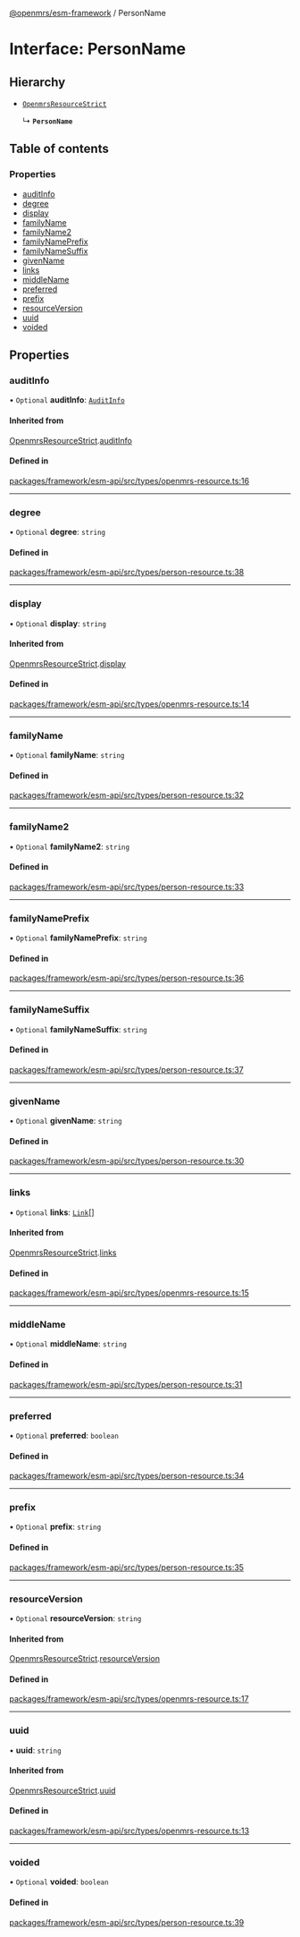 [@openmrs/esm-framework](../API.md) / PersonName

# Interface: PersonName

## Hierarchy

- [`OpenmrsResourceStrict`](OpenmrsResourceStrict.md)

  ↳ **`PersonName`**

## Table of contents

### Properties

- [auditInfo](PersonName.md#auditinfo)
- [degree](PersonName.md#degree)
- [display](PersonName.md#display)
- [familyName](PersonName.md#familyname)
- [familyName2](PersonName.md#familyname2)
- [familyNamePrefix](PersonName.md#familynameprefix)
- [familyNameSuffix](PersonName.md#familynamesuffix)
- [givenName](PersonName.md#givenname)
- [links](PersonName.md#links)
- [middleName](PersonName.md#middlename)
- [preferred](PersonName.md#preferred)
- [prefix](PersonName.md#prefix)
- [resourceVersion](PersonName.md#resourceversion)
- [uuid](PersonName.md#uuid)
- [voided](PersonName.md#voided)

## Properties

### auditInfo

• `Optional` **auditInfo**: [`AuditInfo`](AuditInfo.md)

#### Inherited from

[OpenmrsResourceStrict](OpenmrsResourceStrict.md).[auditInfo](OpenmrsResourceStrict.md#auditinfo)

#### Defined in

[packages/framework/esm-api/src/types/openmrs-resource.ts:16](https://github.com/mccarthyaaron/openmrs-esm-core/blob/main/packages/framework/esm-api/src/types/openmrs-resource.ts#L16)

___

### degree

• `Optional` **degree**: `string`

#### Defined in

[packages/framework/esm-api/src/types/person-resource.ts:38](https://github.com/mccarthyaaron/openmrs-esm-core/blob/main/packages/framework/esm-api/src/types/person-resource.ts#L38)

___

### display

• `Optional` **display**: `string`

#### Inherited from

[OpenmrsResourceStrict](OpenmrsResourceStrict.md).[display](OpenmrsResourceStrict.md#display)

#### Defined in

[packages/framework/esm-api/src/types/openmrs-resource.ts:14](https://github.com/mccarthyaaron/openmrs-esm-core/blob/main/packages/framework/esm-api/src/types/openmrs-resource.ts#L14)

___

### familyName

• `Optional` **familyName**: `string`

#### Defined in

[packages/framework/esm-api/src/types/person-resource.ts:32](https://github.com/mccarthyaaron/openmrs-esm-core/blob/main/packages/framework/esm-api/src/types/person-resource.ts#L32)

___

### familyName2

• `Optional` **familyName2**: `string`

#### Defined in

[packages/framework/esm-api/src/types/person-resource.ts:33](https://github.com/mccarthyaaron/openmrs-esm-core/blob/main/packages/framework/esm-api/src/types/person-resource.ts#L33)

___

### familyNamePrefix

• `Optional` **familyNamePrefix**: `string`

#### Defined in

[packages/framework/esm-api/src/types/person-resource.ts:36](https://github.com/mccarthyaaron/openmrs-esm-core/blob/main/packages/framework/esm-api/src/types/person-resource.ts#L36)

___

### familyNameSuffix

• `Optional` **familyNameSuffix**: `string`

#### Defined in

[packages/framework/esm-api/src/types/person-resource.ts:37](https://github.com/mccarthyaaron/openmrs-esm-core/blob/main/packages/framework/esm-api/src/types/person-resource.ts#L37)

___

### givenName

• `Optional` **givenName**: `string`

#### Defined in

[packages/framework/esm-api/src/types/person-resource.ts:30](https://github.com/mccarthyaaron/openmrs-esm-core/blob/main/packages/framework/esm-api/src/types/person-resource.ts#L30)

___

### links

• `Optional` **links**: [`Link`](Link.md)[]

#### Inherited from

[OpenmrsResourceStrict](OpenmrsResourceStrict.md).[links](OpenmrsResourceStrict.md#links)

#### Defined in

[packages/framework/esm-api/src/types/openmrs-resource.ts:15](https://github.com/mccarthyaaron/openmrs-esm-core/blob/main/packages/framework/esm-api/src/types/openmrs-resource.ts#L15)

___

### middleName

• `Optional` **middleName**: `string`

#### Defined in

[packages/framework/esm-api/src/types/person-resource.ts:31](https://github.com/mccarthyaaron/openmrs-esm-core/blob/main/packages/framework/esm-api/src/types/person-resource.ts#L31)

___

### preferred

• `Optional` **preferred**: `boolean`

#### Defined in

[packages/framework/esm-api/src/types/person-resource.ts:34](https://github.com/mccarthyaaron/openmrs-esm-core/blob/main/packages/framework/esm-api/src/types/person-resource.ts#L34)

___

### prefix

• `Optional` **prefix**: `string`

#### Defined in

[packages/framework/esm-api/src/types/person-resource.ts:35](https://github.com/mccarthyaaron/openmrs-esm-core/blob/main/packages/framework/esm-api/src/types/person-resource.ts#L35)

___

### resourceVersion

• `Optional` **resourceVersion**: `string`

#### Inherited from

[OpenmrsResourceStrict](OpenmrsResourceStrict.md).[resourceVersion](OpenmrsResourceStrict.md#resourceversion)

#### Defined in

[packages/framework/esm-api/src/types/openmrs-resource.ts:17](https://github.com/mccarthyaaron/openmrs-esm-core/blob/main/packages/framework/esm-api/src/types/openmrs-resource.ts#L17)

___

### uuid

• **uuid**: `string`

#### Inherited from

[OpenmrsResourceStrict](OpenmrsResourceStrict.md).[uuid](OpenmrsResourceStrict.md#uuid)

#### Defined in

[packages/framework/esm-api/src/types/openmrs-resource.ts:13](https://github.com/mccarthyaaron/openmrs-esm-core/blob/main/packages/framework/esm-api/src/types/openmrs-resource.ts#L13)

___

### voided

• `Optional` **voided**: `boolean`

#### Defined in

[packages/framework/esm-api/src/types/person-resource.ts:39](https://github.com/mccarthyaaron/openmrs-esm-core/blob/main/packages/framework/esm-api/src/types/person-resource.ts#L39)

